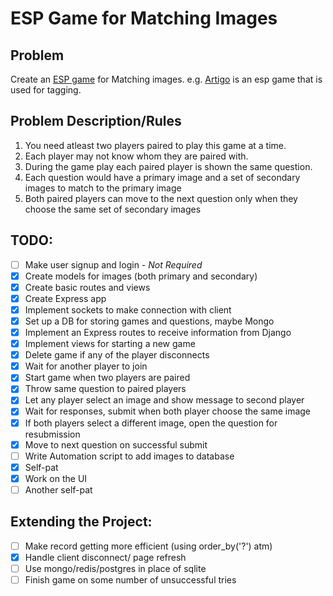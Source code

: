 # ESP Game for Matching Images


## Problem 

Create an [ESP game](http://en.wikipedia.org/wiki/ESP_game) for Matching images. e.g. [Artigo](http://www.artigo.org/) is an esp game that is used for tagging.


## Problem Description/Rules

1. You need atleast two players paired to play this game at a time. 
2. Each player may not know whom they are paired with.
3. During the game play each paired player is shown the same question.
4. Each question would have a primary image and a set of secondary images to match to the primary image
5. Both paired players can move to the next question only when they choose the same set of secondary images


## TODO:

* [ ] Make user signup and login - *Not Required*
* [x] Create models for images (both primary and secondary)
* [x] Create basic routes and views
* [x] Create Express app
* [x] Implement sockets to make connection with client
* [x] Set up a DB for storing games and questions, maybe Mongo
* [x] Implement an Express routes to receive information from Django
* [x] Implement views for starting a new game 
* [x] Delete game if any of the player disconnects
* [x] Wait for another player to join
* [x] Start game when two players are paired
* [x] Throw same question to paired players
* [x] Let any player select an image and show message to second player
* [x] Wait for responses, submit when both player choose the same image
* [x] If both players select a different image, open the question for resubmission
* [x] Move to next question on successful submit
* [ ] Write Automation script to add images to database
* [x] Self-pat
* [x] Work on the UI
* [ ] Another self-pat

## Extending the Project:
* [ ] Make record getting more efficient (using order_by('?') atm)
* [x] Handle client disconnect/ page refresh
* [ ] Use mongo/redis/postgres in place of sqlite
* [ ] Finish game on some number of unsuccessful tries
